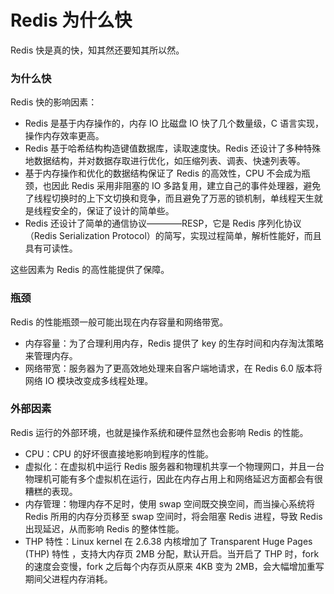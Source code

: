 # Redis 为什么快

Redis 快是真的快，知其然还要知其所以然。

### 为什么快

Redis 快的影响因素：

- Redis 是基于内存操作的，内存 IO 比磁盘 IO 快了几个数量级，C 语言实现，操作内存效率更高。
- Redis 基于哈希结构构造键值数据库，读取速度快。Redis 还设计了多种特殊地数据结构，并对数据存取进行优化，如压缩列表、调表、快速列表等。
- 基于内存操作和优化的数据结构保证了 Redis 的高效性，CPU 不会成为瓶颈，也因此 Redis 采用非阻塞的 IO 多路复用，建立自己的事件处理器，避免了线程切换时的上下文切换和竞争，而且避免了万恶的锁机制，单线程天生就是线程安全的，保证了设计的简单些。
- Redis 还设计了简单的通信协议————RESP，它是 Redis 序列化协议（Redis Serialization Protocol）的简写，实现过程简单，解析性能好，而且具有可读性。

这些因素为 Redis 的高性能提供了保障。

### 瓶颈

Redis 的性能瓶颈一般可能出现在内存容量和网络带宽。

- 内存容量：为了合理利用内存，Redis 提供了 key 的生存时间和内存淘汰策略来管理内存。
- 网络带宽：服务器为了更高效地处理来自客户端地请求，在 Redis 6.0 版本将网络 IO 模块改变成多线程处理。

### 外部因素

Redis 运行的外部环境，也就是操作系统和硬件显然也会影响 Redis 的性能。
- CPU：CPU 的好坏很直接地影响到程序的性能。
- 虚拟化：在虚拟机中运行 Redis 服务器和物理机共享一个物理网口，并且一台物理机可能有多个虚拟机在运行，因此在内存占用上和网络延迟方面都会有很糟糕的表现。
- 内存管理：物理内存不足时，使用 swap 空间既交换空间，而当操心系统将 Redis 所用的内存分页移至 swap 空间时，将会阻塞 Redis 进程，导致 Redis 出现延迟，从而影响 Redis 的整体性能。
- THP 特性：Linux kernel 在 2.6.38 内核增加了 Transparent Huge Pages (THP) 特性 ，支持大内存页 2MB 分配，默认开启。当开启了 THP 时，fork 的速度会变慢，fork 之后每个内存页从原来 4KB 变为 2MB，会大幅增加重写期间父进程内存消耗。